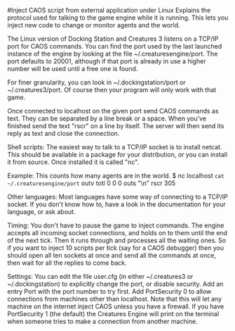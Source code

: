 
#Inject CAOS script from external application under Linux
Explains the protocol used for talking to the game engine while it is running. This lets you inject new code to change or monitor agents and the world.

The Linux version of Docking Station and Creatures 3 listens on a TCP/IP port for CAOS commands. You can find the port used by the last launched instance of the engine by looking at the file ~/.creaturesengine/port. The port defaults to 20001, although if that port is already in use a higher number will be used until a free one is found. 

For finer granularity, you can look in ~/.dockingstation/port or ~/.creatures3/port. Of course then your program will only work with that game. 

Once connected to localhost on the given port send CAOS commands as text. They can be separated by a line break or a space. When you've finished send the text "rscr" on a line by itself. The server will then send its reply as text and close the connection. 

Shell scripts: The easiest way to talk to a TCP/IP socket is to install netcat. This should be available in a package for your distribution, or you can install it from source. Once installed it is called "nc". 

Example: This counts how many agents are in the world. $ nc localhost `cat ~/.creaturesengine/port`
    outv totl 0 0 0
    outs "\n"
    rscr
    305

Other languages: Most languages have some way of connecting to a TCP/IP socket. If you don't know how to, have a look in the documentation for your language, or ask about. 

Timing: You don't have to pause the game to inject commands. The engine accepts all incoming socket connections, and holds on to them until the end of the next tick. Then it runs through and processes all the waiting ones. So if you want to inject 10 scripts per tick (say for a CAOS debugger) then you should open all ten sockets at once and send all the commands at once, then wait for all the replies to come back. 

Settings: You can edit the file user.cfg (in either ~/.creatures3 or ~/.dockingstation) to explicitly change the port, or disable security. Add an entry Port with the port number to try first. Add PortSecurity 0 to allow connections from machines other than localhost. Note that this will let any machine on the internet inject CAOS unless you have a firewall. If you have PortSecurity 1 (the default) the Creatures Engine will print on the terminal when someone tries to make a connection from another machine.